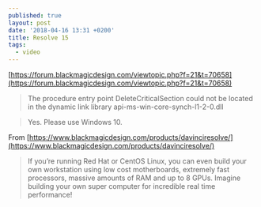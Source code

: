 ```yaml
---
published: true
layout: post
date: '2018-04-16 13:31 +0200'
title: Resolve 15
tags:
  - video
---
```

[https://forum.blackmagicdesign.com/viewtopic.php?f=21&t=70658](https://forum.blackmagicdesign.com/viewtopic.php?f=21&t=70658)

> The procedure entry point DeleteCriticalSection could not be located in the dynamic link library api-ms-win-core-synch-l1-2-0.dll

> Yes. Please use Windows 10.

From [https://www.blackmagicdesign.com/products/davinciresolve/](https://www.blackmagicdesign.com/products/davinciresolve/)

> If you’re running Red Hat or CentOS Linux, you can even build your own workstation using low cost motherboards, extremely fast processors, massive amounts of RAM and up to 8 GPUs. Imagine building your own super computer for incredible real time performance!
